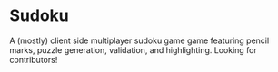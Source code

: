 # Sudoku

A (mostly) client side multiplayer sudoku game game featuring pencil marks, puzzle generation, validation, and highlighting. Looking for contributors!

